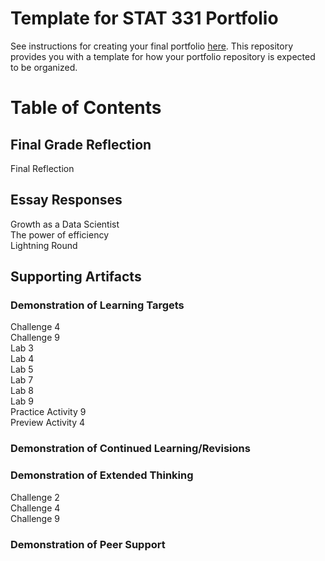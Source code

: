# Template for STAT 331 Portfolio

See instructions for creating your final portfolio [here](https://docs.google.com/document/d/11iHZbvXWEjcpJpBQ_O5wpYlVkPfmcyQFgBFqKMlVjg4/edit?usp=sharing). This repository provides you with a template for how your portfolio repository is expected to be organized. 

# Table of Contents 

## Final Grade Reflection
Final Reflection

## Essay Responses
Growth as a Data Scientist  
The power of efficiency  
Lightning Round  

## Supporting Artifacts 

### Demonstration of Learning Targets
Challenge 4  
Challenge 9  
Lab 3  
Lab 4  
Lab 5  
Lab 7  
Lab 8  
Lab 9  
Practice Activity 9  
Preview Activity 4  

### Demonstration of Continued Learning/Revisions

### Demonstration of Extended Thinking
Challenge 2  
Challenge 4  
Challenge 9  

### Demonstration of Peer Support
